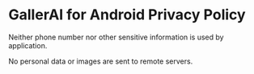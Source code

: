 # GallerAI for Android Privacy Policy

Neither phone number nor other sensitive information is used by application.

No personal data or images are sent to remote servers.
